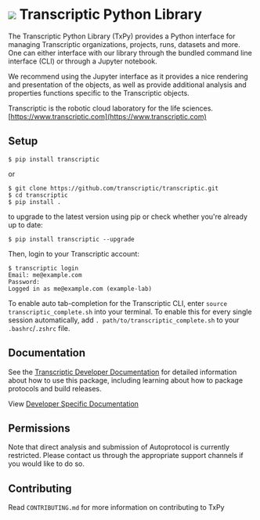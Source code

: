 # ![](https://static-public.transcriptic.com/logos/blobs.svg) Transcriptic Python Library

The Transcriptic Python Library (TxPy) provides a Python interface for managing Transcriptic organizations, projects, runs, datasets and more.
One can either interface with our library through the bundled command line interface (CLI) or through a Jupyter notebook.

We recommend using the Jupyter interface as it provides a nice rendering and presentation of the objects, as well as provide
additional analysis and properties functions specific to the Transcriptic objects.

Transcriptic is the robotic cloud laboratory for the life sciences. [https://www.transcriptic.com](https://www.transcriptic.com)

## Setup

```
$ pip install transcriptic
```

or

```
$ git clone https://github.com/transcriptic/transcriptic.git
$ cd transcriptic
$ pip install .
```

to upgrade to the latest version using pip or check whether you're already up to date:
```
$ pip install transcriptic --upgrade
```

Then, login to your Transcriptic account:

```
$ transcriptic login
Email: me@example.com
Password:
Logged in as me@example.com (example-lab)
```

To enable auto tab-completion for the Transcriptic CLI, enter `source transcriptic_complete.sh` into your terminal.
To enable this for every single session automatically, add `. path/to/transcriptic_complete.sh` to your `.bashrc`/`.zshrc` file.

## Documentation

See the [Transcriptic Developer Documentation](https://developers.transcriptic.com/docs/getting-started-with-the-cli) for detailed information about how to use this package, including learning about how to package protocols and build releases.

View [Developer Specific Documentation](http://transcriptic.readthedocs.io/en/latest/)

## Permissions

Note that direct analysis and submission of Autoprotocol is currently restricted. Please contact us through the appropriate support channels if you would like to do so.

## Contributing

Read `CONTRIBUTING.md` for more information on contributing to TxPy

